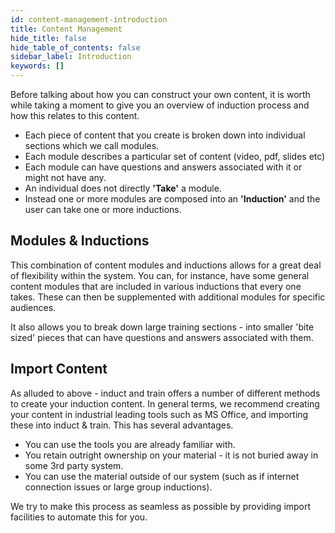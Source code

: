 ```yaml
---
id: content-management-introduction
title: Content Management
hide_title: false
hide_table_of_contents: false
sidebar_label: Introduction
keywords: []
---
```

Before talking about how you can construct your own content, it is worth while taking a moment to give you an overview of induction process and how this relates to this content.

* Each piece of content that you create is broken down into individual sections which we call modules.
* Each module describes a particular set of content (video, pdf, slides etc)
* Each module can have questions and answers associated with it or might not have any.
* An individual does not directly **'Take'** a module.
* Instead one or more modules are composed into an **'Induction'** and the user can take one or more inductions.

## Modules & Inductions

This combination of content modules and inductions allows for a great deal of flexibility within the system. You can, for instance, have some general content modules that are included in various inductions that every one takes. These can then be supplemented with additional modules for specific audiences.

It also allows you to break down large training sections - into smaller 'bite sized' pieces that can have questions and answers associated with them.

## Import Content

As alluded to above - induct and train offers a number of different methods to create your induction content. In general terms, we recommend creating your content in industrial leading tools such as MS Office, and importing these into induct & train. This has several advantages.

* You can use the tools you are already familiar with.
* You retain outright ownership on your material - it is not buried away in some 3rd party system.
* You can use the material outside of our system (such as if internet connection issues or large group inductions).

We try to make this process as seamless as possible by providing import facilities to automate this for you.